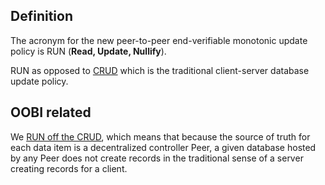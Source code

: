 ## Definition
The acronym for the new peer-to-peer end-verifiable monotonic update policy is RUN (**Read, Update, Nullify**). 

RUN as opposed to [CRUD](CRUD.md) which is the traditional client-server database update policy.

## OOBI related
We [RUN off the CRUD](run-off-the-crud), which means that because the source of truth for each data item is a decentralized controller Peer, a given database hosted by any Peer does not create records in the traditional sense of a server creating records for a client.

